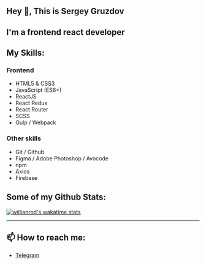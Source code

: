 ## Hey 👋, This is Sergey Gruzdov

## I'm a frontend react developer

## My Skills:

### Frontend

+ HTML5 & CSS3
+ JavaScript (ES6+)
+ ReactJS
+ React Redux
+ React Router
+ SCSS
+ Gulp / Webpack

### Other skills

+ Git / Github
+ Figma / Adobe Photoshop / Avocode
+ npm
+ Axios
+ Firebase

## Some of my Github Stats:

[![willianrod's wakatime stats](https://github-readme-stats.vercel.app/api/wakatime?username=sgruzdov)](https://github.com/anuraghazra/github-readme-stats)

------

## 📫 How to reach me:

+ [Telegram](https://t.me/sergey_367)
